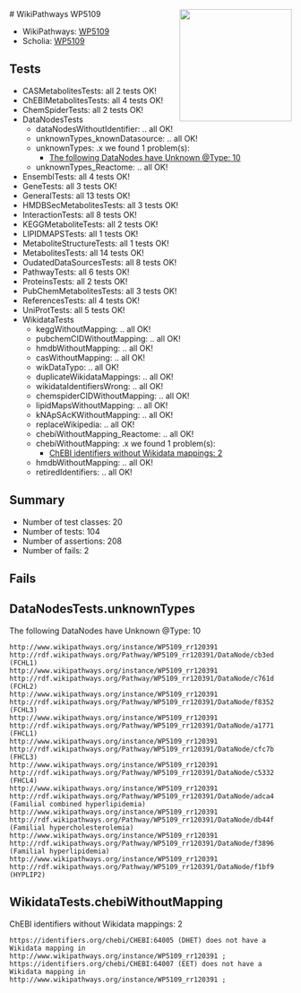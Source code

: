 <img style="float: right; width: 200px" src="https://upload.wikimedia.org/wikipedia/commons/thumb/8/83/Wplogo_with_text_500.png/640px-Wplogo_with_text_500.png" />
# WikiPathways WP5109

* WikiPathways: [WP5109](https://wikipathways.org/pathways/WP5109)
* Scholia: [WP5109](https://scholia.toolforge.org/wikipathways/WP5109)
## Tests
* CASMetabolitesTests: all 2 tests OK!
* ChEBIMetabolitesTests: all 4 tests OK!
* ChemSpiderTests: all 2 tests OK!
* DataNodesTests
    * dataNodesWithoutIdentifier: .. all OK!
    * unknownTypes_knownDatasource: .. all OK!
    * unknownTypes: .x we found 1 problem(s):
        * [The following DataNodes have Unknown @Type: 10](#ef950831)
    * unknownTypes_Reactome: .. all OK!
* EnsemblTests: all 4 tests OK!
* GeneTests: all 3 tests OK!
* GeneralTests: all 13 tests OK!
* HMDBSecMetabolitesTests: all 3 tests OK!
* InteractionTests: all 8 tests OK!
* KEGGMetaboliteTests: all 2 tests OK!
* LIPIDMAPSTests: all 1 tests OK!
* MetaboliteStructureTests: all 1 tests OK!
* MetabolitesTests: all 14 tests OK!
* OudatedDataSourcesTests: all 8 tests OK!
* PathwayTests: all 6 tests OK!
* ProteinsTests: all 2 tests OK!
* PubChemMetabolitesTests: all 3 tests OK!
* ReferencesTests: all 4 tests OK!
* UniProtTests: all 5 tests OK!
* WikidataTests
    * keggWithoutMapping: .. all OK!
    * pubchemCIDWithoutMapping: .. all OK!
    * hmdbWithoutMapping: .. all OK!
    * casWithoutMapping: .. all OK!
    * wikDataTypo: .. all OK!
    * duplicateWikidataMappings: .. all OK!
    * wikidataIdentifiersWrong: .. all OK!
    * chemspiderCIDWithoutMapping: .. all OK!
    * lipidMapsWithoutMapping: .. all OK!
    * kNApSAcKWithoutMapping: .. all OK!
    * replaceWikipedia: .. all OK!
    * chebiWithoutMapping_Reactome: .. all OK!
    * chebiWithoutMapping: .x we found 1 problem(s):
        * [ChEBI identifiers without Wikidata mappings: 2](#a8d554ce)
    * hmdbWithoutMapping: .. all OK!
    * retiredIdentifiers: .. all OK!


## Summary

* Number of test classes: 20
* Number of tests: 104
* Number of assertions: 208
* Number of fails: 2

## Fails

<a name="ef950831" />

## DataNodesTests.unknownTypes

The following DataNodes have Unknown @Type: 10
```
http://www.wikipathways.org/instance/WP5109_rr120391 http://rdf.wikipathways.org/Pathway/WP5109_rr120391/DataNode/cb3ed (FCHL1)
http://www.wikipathways.org/instance/WP5109_rr120391 http://rdf.wikipathways.org/Pathway/WP5109_rr120391/DataNode/c761d (FCHL2)
http://www.wikipathways.org/instance/WP5109_rr120391 http://rdf.wikipathways.org/Pathway/WP5109_rr120391/DataNode/f8352 (FCHL3)
http://www.wikipathways.org/instance/WP5109_rr120391 http://rdf.wikipathways.org/Pathway/WP5109_rr120391/DataNode/a1771 (FHCL1)
http://www.wikipathways.org/instance/WP5109_rr120391 http://rdf.wikipathways.org/Pathway/WP5109_rr120391/DataNode/cfc7b (FHCL3)
http://www.wikipathways.org/instance/WP5109_rr120391 http://rdf.wikipathways.org/Pathway/WP5109_rr120391/DataNode/c5332 (FHCL4)
http://www.wikipathways.org/instance/WP5109_rr120391 http://rdf.wikipathways.org/Pathway/WP5109_rr120391/DataNode/adca4 (Familial combined hyperlipidemia)
http://www.wikipathways.org/instance/WP5109_rr120391 http://rdf.wikipathways.org/Pathway/WP5109_rr120391/DataNode/db44f (Familial hypercholesterolemia)
http://www.wikipathways.org/instance/WP5109_rr120391 http://rdf.wikipathways.org/Pathway/WP5109_rr120391/DataNode/f3896 (Familial hyperlipidemia)
http://www.wikipathways.org/instance/WP5109_rr120391 http://rdf.wikipathways.org/Pathway/WP5109_rr120391/DataNode/f1bf9 (HYPLIP2)
```

<a name="a8d554ce" />

## WikidataTests.chebiWithoutMapping

ChEBI identifiers without Wikidata mappings: 2
```
https://identifiers.org/chebi/CHEBI:64005 (DHET) does not have a Wikidata mapping in http://www.wikipathways.org/instance/WP5109_rr120391 ; 
https://identifiers.org/chebi/CHEBI:64007 (EET) does not have a Wikidata mapping in http://www.wikipathways.org/instance/WP5109_rr120391 ; 
```

